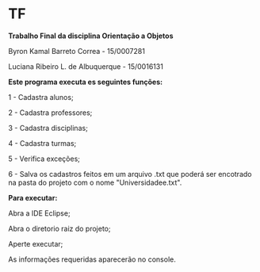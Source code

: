 # TF

**Trabalho Final da disciplina Orientação a Objetos**


Byron Kamal Barreto Correa - 15/0007281


Luciana Ribeiro L. de Albuquerque - 15/0016131


**Este programa executa es seguintes funções:**

1 - Cadastra alunos;

2 - Cadastra professores;

3 - Cadastra disciplinas;

4 - Cadastra turmas;

5 - Verifica exceções;

6 - Salva os cadastros feitos em um arquivo .txt
que poderá ser encotrado na pasta do projeto com o nome "Universidadee.txt".

**Para executar:**

Abra a IDE Eclipse;

Abra o diretorio raiz do projeto;

Aperte executar;

As informações requeridas aparecerão no console.
